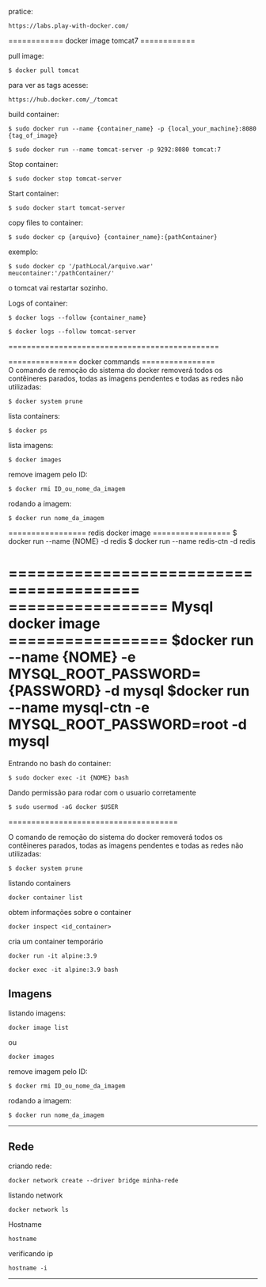 
pratice:
```
https://labs.play-with-docker.com/
```



============ docker image tomcat7 ============

pull image:
```
$ docker pull tomcat
```

para ver as tags acesse:
```
https://hub.docker.com/_/tomcat
```

build container:

```
$ sudo docker run --name {container_name} -p {local_your_machine}:8080 {tag_of_image}
```
```
$ sudo docker run --name tomcat-server -p 9292:8080 tomcat:7
```

Stop container:

```
$ sudo docker stop tomcat-server
```

Start container:

```
$ sudo docker start tomcat-server
```

copy files to container:
```
$ sudo docker cp {arquivo} {container_name}:{pathContainer}
```
exemplo:

```
$ sudo docker cp '/pathLocal/arquivo.war' meucontainer:'/pathContainer/'
```

o tomcat vai restartar sozinho.

Logs of container:

```
$ docker logs --follow {container_name}
```

```
$ docker logs --follow tomcat-server
```

==============================================


=============== docker commands ================        
O comando de remoção do sistema do docker removerá todos os contêineres parados, 
todas as imagens pendentes e todas as redes não utilizadas:

```
$ docker system prune
```

lista containers:
```
$ docker ps
```

lista imagens:
```
$ docker images
```

remove imagem pelo ID:
```
$ docker rmi ID_ou_nome_da_imagem
```

rodando a imagem:
```
$ docker run nome_da_imagem
```

================= redis docker image  =================
$ docker run --name {NOME} -d redis
$ docker run --name redis-ctn -d redis

========================================
================= Mysql docker image =================
$docker run --name {NOME} -e MYSQL_ROOT_PASSWORD={PASSWORD} -d mysql
$docker run --name mysql-ctn -e MYSQL_ROOT_PASSWORD=root -d mysql
=========================================

Entrando no bash do container:
```
$ sudo docker exec -it {NOME} bash
```

Dando permissão para rodar com o usuario corretamente

```
$ sudo usermod -aG docker $USER
```
=====================================

O comando de remoção do sistema do docker removerá todos os contêineres parados,
todas as imagens pendentes e todas as redes não utilizadas:

```
$ docker system prune
```

listando containers
```
docker container list
```

obtem informações sobre o container
```
docker inspect <id_container>
```

cria um container temporário
```
docker run -it alpine:3.9
```

```
docker exec -it alpine:3.9 bash
```



## Imagens

listando imagens:
```
docker image list
```
ou
```
docker images
```

remove imagem pelo ID:
```
$ docker rmi ID_ou_nome_da_imagem
```

rodando a imagem:
```
$ docker run nome_da_imagem
```

---



## Rede
criando rede:
```
docker network create --driver bridge minha-rede
```

listando network
```
docker network ls
```

Hostname
```
hostname
```

verificando ip
```
hostname -i
```

---
